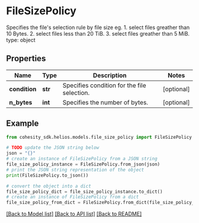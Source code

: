 # FileSizePolicy

Specifies the file's selection rule by file size eg. 1. select files greather than 10 Bytes. 2. select files less than 20 TiB. 3. select files greather than 5 MiB. type: object

## Properties

Name | Type | Description | Notes
------------ | ------------- | ------------- | -------------
**condition** | **str** | Specifies condition for the file selection. | [optional] 
**n_bytes** | **int** | Specifies the number of bytes. | [optional] 

## Example

```python
from cohesity_sdk.helios.models.file_size_policy import FileSizePolicy

# TODO update the JSON string below
json = "{}"
# create an instance of FileSizePolicy from a JSON string
file_size_policy_instance = FileSizePolicy.from_json(json)
# print the JSON string representation of the object
print(FileSizePolicy.to_json())

# convert the object into a dict
file_size_policy_dict = file_size_policy_instance.to_dict()
# create an instance of FileSizePolicy from a dict
file_size_policy_from_dict = FileSizePolicy.from_dict(file_size_policy_dict)
```
[[Back to Model list]](../README.md#documentation-for-models) [[Back to API list]](../README.md#documentation-for-api-endpoints) [[Back to README]](../README.md)


